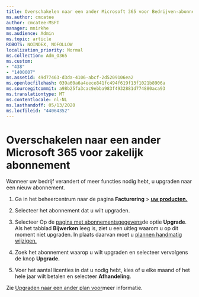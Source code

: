 ```yaml
---
title: Overschakelen naar een ander Microsoft 365 voor Bedrijven-abonnement
ms.author: cmcatee
author: cmcatee-MSFT
manager: mnirkhe
ms.audience: Admin
ms.topic: article
ROBOTS: NOINDEX, NOFOLLOW
localization_priority: Normal
ms.collection: Adm_O365
ms.custom:
- "438"
- "1400007"
ms.assetid: 49d77463-d3da-4106-abcf-2d5209106ea2
ms.openlocfilehash: 039a60a6a4eece841fc494f619f13f1021b8906a
ms.sourcegitcommit: a98b25fa3cac9ebba983f4932881d774880aca93
ms.translationtype: MT
ms.contentlocale: nl-NL
ms.lasthandoff: 05/13/2020
ms.locfileid: "44064352"
---
```

# <a name="switch-to-a-different-microsoft-365-for-business-subscription"></a>Overschakelen naar een ander Microsoft 365 voor zakelijk abonnement

Wanneer uw bedrijf verandert of meer functies nodig hebt, u upgraden naar een nieuw abonnement.
  
1. Ga in het beheercentrum naar de pagina **Facturering** \> **[uw producten.](https://go.microsoft.com/fwlink/p/?linkid=842054)**

2. Selecteer het abonnement dat u wilt upgraden.

3. Selecteer Op de [pagina met abonnementsgegevens](https://admin.microsoft.com/AdminPortal/Home#/subscriptions/webdirect%252F0dbaa202-d590-4529-98c2-a5e2ebaac702)de optie **Upgrade**.  Als het tabblad **Bijwerken** leeg is, ziet u een uitleg waarom u op dit moment niet upgraden. In plaats daarvan moet u [plannen handmatig wijzigen.](https://docs.microsoft.com/microsoft-365/commerce/subscriptions/change-plans-manually?view=o365-worldwide)

4. Zoek het abonnement waarop u wilt upgraden en selecteer vervolgens de knop **Upgrade.**

5. Voer het aantal licenties in dat u nodig hebt, kies of u elke maand of het hele jaar wilt betalen en selecteer **Afhandeling**.

Zie [Upgraden naar een ander plan voor](https://docs.microsoft.com/office365/admin/subscriptions-and-billing/upgrade-to-different-plan)meer informatie.
